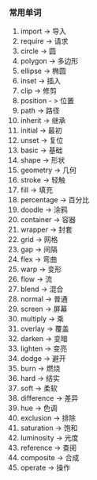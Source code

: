 ### 常用单词

1. import -> 导入
2. require -> 请求
3. circle -> 圆
4. polygon -> 多边形
5. ellipse -> 椭圆
6. inset ->  插入
7. clip -> 修剪
8. position - > 位置
9. path -> 路径
10. inherit -> 继承
11. initial -> 最初
12. unset -> 复位
13. basic -> 基础
14. shape -> 形状
15. geometry -> 几何
16. stroke -> 轻触
17. fill -> 填充
18. percentage -> 百分比
19. doodle -> 涂鸦
20. container -> 容器
21. wrapper -> 封套
22. grid -> 网格
23. gap -> 间隔
24. flex -> 弯曲
25. warp -> 变形
26. flow -> 流
27. blend -> 混合
28. normal -> 普通
29. screen -> 屏幕
30. multiply -> 乘
31. overlay -> 覆盖
32. darken -> 变暗
33. lighten -> 变亮
34. dodge -> 避开
35. burn -> 燃烧
36. hard -> 结实
37. soft -> 柔软
38. difference -> 差异
39. hue -> 色调
40. exclusion -> 排除
41. saturation -> 饱和
42. luminosity -> 光度
43. reference -> 查阅
44. composite -> 合成
45. operate ->  操作